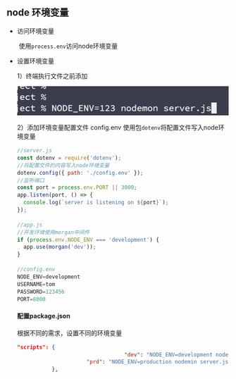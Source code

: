 ## node 环境变量

* 访问环境变量

  ​	使用`process.env`访问node环境变量

* 设置环境变量

  1）终端执行文件之前添加

  <img src="https://raw.githubusercontent.com/player-404/images/main/%E6%88%AA%E5%B1%8F2021-09-05%20%E4%B8%8B%E5%8D%8810.40.14.png" alt="截屏2021-09-05 下午10.40.14"  />

  2）添加环境变量配置文件 config.env   使用包`dotenv`将配置文件写入node环境变量

  ```javascript
  //server.js
  const dotenv = require('dotenv');
  //将配置文件的内容写入node环境变量
  dotenv.config({ path: './config.env' });
  //监听端口
  const port = process.env.PORT || 3000;
  app.listen(port, () => {
    console.log(`server is listening on ${port}`);
  });
  
  //app.js
  //开发环境使用morgan中间件
  if (process.env.NODE_ENV === 'development') {
    app.use(morgan('dev'));
  }
  
  //config.env
  NODE_ENV=development
  USERNAME=tom
  PASSWORD=123456
  PORT=8000
  ```

  #### 配置package.json

  根据不同的需求，设置不同的环境变量

  ````json
  "scripts": {    
    								"dev": "NODE_ENV=development nodemon server.js",    
              			"prd": "NODE_ENV=production nodemin server.js"  
             },
  ````

  

